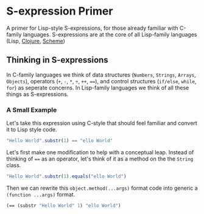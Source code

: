 # S-expression Primer

A primer for Lisp-style S-expressions, for those already familiar with C-family languages.  S-expressions are at the core of all Lisp-family languages (Lisp, [Clojure](http://clojure.org), [Scheme](http://www.scheme-reports.org))

## Thinking in S-expressions

In C-family languages we think of data structures (`Numbers`, `Strings`, `Arrays`, `Objects`), operators (`+`, `-`, `*`, `÷`, `++`, `==`), and control structures (`if/else`, `while`, `for`) as seperate concerns.  In Lisp-family languages we think of all these things as S-expressions.

### A Small Example

Let's take this expression using C-style that should feel familiar and convert it to Lisp style code.

```js
"Hello World".substr(1) == "ello World"
```

Let's first make one modification to help with a conceptual leap.  Instead of thinking of `==` as an operator, let's think of it as a method on the the `String` class.

```js
"Hello World".substr(1).equals("ello World")
```

Then we can rewrite this `object.method(...args)` format code into generic a `(function ...args)` format.

```lisp
(== (substr "Hello World" 1) "ello World")
```
